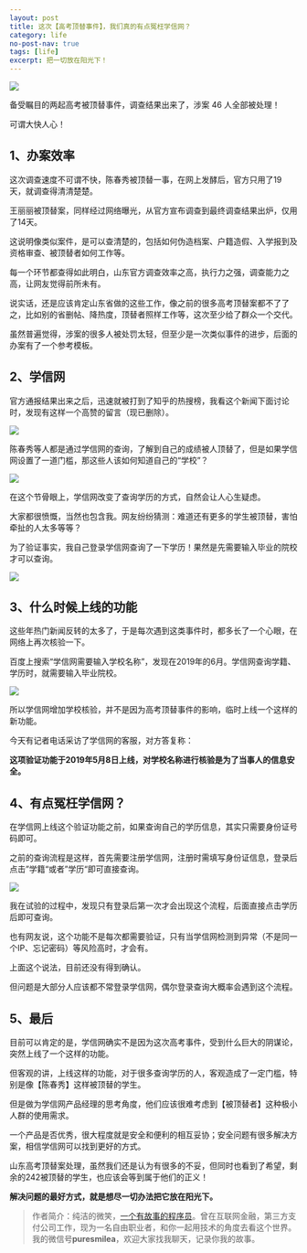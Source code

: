 ```yaml
---
layout: post
title: 这次【高考顶替事件】，我们真的有点冤枉学信网？
category: life
no-post-nav: true
tags: [life]
excerpt: 把一切放在阳光下！
---
```


![](http://favorites.ren/assets/images/2020/it/yuanwang/yuanwang01.jpg) 

备受瞩目的两起高考被顶替事件，调查结果出来了，涉案 46 人全部被处理！

可谓大快人心！

## 1、办案效率

这次调查速度不可谓不快，陈春秀被顶替一事，在网上发酵后，官方只用了19天，就调查得清清楚楚。

王丽丽被顶替案，同样经过网络曝光，从官方宣布调查到最终调查结果出炉，仅用了14天。

这说明像类似案件，是可以查清楚的，包括如何伪造档案、户籍造假、入学报到及资格审查、被顶替者如何工作等。

每一个环节都查得如此明白，山东官方调查效率之高，执行力之强，调查能力之高，让网友觉得前所未有。

说实话，还是应该肯定山东省做的这些工作，像之前的很多高考顶替案都不了了之，比如别的省删帖、降热度，顶替者照样工作等，这次至少给了群众一个交代。

虽然普遍觉得，涉案的很多人被处罚太轻，但至少是一次类似事件的进步，后面的办案有了一个参考模板。

## 2、学信网

官方通报结果出来之后，迅速就被打到了知乎的热搜榜，我看这个新闻下面讨论时，发现有这样一个高赞的留言（现已删除）。

![](http://favorites.ren/assets/images/2020/it/yuanwang/yuanwang02.jpg) 

陈春秀等人都是通过学信网的查询，了解到自己的成绩被人顶替了，但是如果学信网设置了一道门槛，那这些人该如何知道自己的“学校”？

![](http://favorites.ren/assets/images/2020/it/yuanwang/yuanwang03.jpg) 

在这个节骨眼上，学信网改变了查询学历的方式，自然会让人心生疑虑。

大家都很愤慨，当然也包含我。网友纷纷猜测：难道还有更多的学生被顶替，害怕牵扯的人太多等等？

为了验证事实，我自己登录学信网查询了一下学历！果然是先需要输入毕业的院校才可以查询。

![](http://favorites.ren/assets/images/2020/it/yuanwang/yuanwang04.jpg) 

## 3、什么时候上线的功能

这些年热门新闻反转的太多了，于是每次遇到这类事件时，都多长了一个心眼，在网络上再次核验一下。

百度上搜索“学信网需要输入学校名称”，发现在2019年的6月。学信网查询学籍、学历时，就需要输入毕业院校。

![](http://favorites.ren/assets/images/2020/it/yuanwang/yuanwang05.jpg) 

所以学信网增加学校核验，并不是因为高考顶替事件的影响，临时上线一个这样的新功能。

今天有记者电话采访了学信网的客服，对方答复称：

**这项验证功能于2019年5月8日上线，对学校名称进行核验是为了当事人的信息安全。**


## 4、有点冤枉学信网？

在学信网上线这个验证功能之前，如果查询自己的学历信息，其实只需要身份证号码即可。

之前的查询流程是这样，首先需要注册学信网，注册时需填写身份证信息，登录后点击”学籍“或者”学历“即可直接查询。

![](http://favorites.ren/assets/images/2020/it/yuanwang/yuanwang06.jpg) 

我在试验的过程中，发现只有登录后第一次才会出现这个流程，后面直接点击学历后即可查询。

也有网友说，这个功能不是每次都需要验证，只有当学信网检测到异常（不是同一个IP、忘记密码）等风险高时，才会有。

上面这个说法，目前还没有得到确认。

但问题是大部分人应该都不常登录学信网，偶尔登录查询大概率会遇到这个流程。


## 5、最后

目前可以肯定的是，学信网确实不是因为这次高考事件，受到什么巨大的阴谋论，突然上线了一个这样的功能。

但客观的讲，上线这样的功能，对于很多查询学历的人，客观造成了一定门槛，特别是像【陈春秀】这样被顶替的学生。

但是做为学信网产品经理的思考角度，他们应该很难考虑到【被顶替者】这种极小人群的使用需求。

一个产品是否优秀，很大程度就是安全和便利的相互妥协；安全问题有很多解决方案，相信学信网可以找到更好的方式。

山东高考顶替案处理，虽然我们还是认为有很多的不妥，但同时也看到了希望，剩余的242被顶替的学生，也应该会等到属于他们的正义！

**解决问题的最好方式，就是想尽一切办法把它放在阳光下。**


>作者简介：纯洁的微笑，[一个有故事的程序员](http://www.ityouknow.com/life/2020/03/25/fengkou-10year.html)。曾在互联网金融，第三方支付公司工作，现为一名自由职业者，和你一起用技术的角度去看这个世界。我的微信号**puresmilea**，欢迎大家找我聊天，记录你我的故事。




